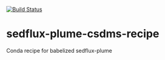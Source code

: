 [![Build
Status](https://travis-ci.org/csdms/sedflux-plume-csdms-recipe.svg?branch=master)](https://travis-ci.org/csdms-stack/sedflux-plume-csdms-recipe)

# sedflux-plume-csdms-recipe
Conda recipe for babelized sedflux-plume
